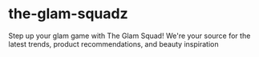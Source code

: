 # the-glam-squadz
Step up your glam game with The Glam Squad! We're your source for the latest trends, product recommendations, and beauty inspiration
